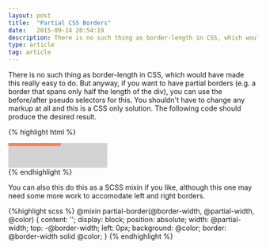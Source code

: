 ```yaml
---
layout: post
title:  "Partial CSS Borders"
date:   2015-09-24 20:54:19
description: There is no such thing as border-length in CSS, which would have made this really easy to do. But anyway, if you want to have partial borders (e.g. a border that spans only half the length of the div), you can use the before/after pseudo selectors for this. 
type: article
tag: article
---
```


There is no such thing as border-length in CSS, which would have made this really easy to do. But anyway, 
if you want to have partial borders (e.g. a border that spans only half the length of the div), you can 
use the before/after pseudo selectors for this. You shouldn't have to change any markup at all and this 
is a CSS only solution. The following code should produce the desired result.

{% highlight html %}
<style>
.border-div {
    width: 200px;
    height: 50px;
    background-color: lightgrey;
    position: relative;
}

.border-div:after {
    content: '';
    display: block;
    position: absolute;
    width: 100px;
    top: -0px;
    left: 0px;
    border: 3px solid coral;
}
</style>
<div class="border-div"></div>
{% endhighlight %}

You can also this do this as a SCSS mixin if you like, although this one may need some more work to accomodate 
left and right borders.

{%highlight scss %}
@mixin partial-border(@border-width, @partial-width, @color) {
    content: '';
    display: block;
    position: absolute;
    width: @partial-width;
    top: -@border-width;
    left: 0px;
    background: @color;
    border: @border-width solid @color;
}
{% endhighlight %}
